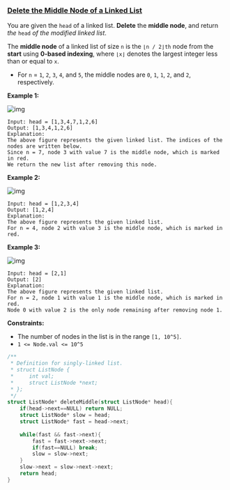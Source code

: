 ### [Delete the Middle Node of a Linked List](https://leetcode.com/problems/delete-the-middle-node-of-a-linked-list/)

You are given the `head` of a linked list. **Delete** the **middle node**, and return *the* `head` *of the modified linked list*.

The **middle node** of a linked list of size `n` is the `⌊n / 2⌋th` node from the **start** using **0-based indexing**, where `⌊x⌋` denotes the largest integer less than or equal to `x`.

- For `n` = `1`, `2`, `3`, `4`, and `5`, the middle nodes are `0`, `1`, `1`, `2`, and `2`, respectively.

 

**Example 1:**

![img](https://assets.leetcode.com/uploads/2021/11/16/eg1drawio.png)

```
Input: head = [1,3,4,7,1,2,6]
Output: [1,3,4,1,2,6]
Explanation:
The above figure represents the given linked list. The indices of the nodes are written below.
Since n = 7, node 3 with value 7 is the middle node, which is marked in red.
We return the new list after removing this node. 
```

**Example 2:**

![img](https://assets.leetcode.com/uploads/2021/11/16/eg2drawio.png)

```
Input: head = [1,2,3,4]
Output: [1,2,4]
Explanation:
The above figure represents the given linked list.
For n = 4, node 2 with value 3 is the middle node, which is marked in red.
```

**Example 3:**

![img](https://assets.leetcode.com/uploads/2021/11/16/eg3drawio.png)

```
Input: head = [2,1]
Output: [2]
Explanation:
The above figure represents the given linked list.
For n = 2, node 1 with value 1 is the middle node, which is marked in red.
Node 0 with value 2 is the only node remaining after removing node 1.
```

 

**Constraints:**

- The number of nodes in the list is in the range `[1, 10^5]`.
- `1 <= Node.val <= 10^5`

```C
/**
 * Definition for singly-linked list.
 * struct ListNode {
 *     int val;
 *     struct ListNode *next;
 * };
 */
struct ListNode* deleteMiddle(struct ListNode* head){
    if(head->next==NULL) return NULL;
    struct ListNode* slow = head;
    struct ListNode* fast = head->next;
    
    while(fast && fast->next){
        fast = fast->next->next;
        if(fast==NULL) break;
        slow = slow->next;
    }
    slow->next = slow->next->next;
    return head;
}
```

